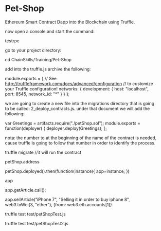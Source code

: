 # Pet-Shop
Ethereum Smart Contract Dapp into the Blockchain using Truffle.

now open a console and start the command:

testrpc

go to your project directory:

cd ChainSkills/Training/Pet-Shop

add into the truffle.js archive the following:

module.exports = {
  // See <http://truffleframework.com/docs/advanced/configuration>
  // to customize your Truffle configuration!
  networks: {
  development: {
  host: "localhost",
  port: 8545,
  network_id: "*"
  }
  }
};

we are going to create a new file into the migrations directory that is going to be called: 2_deploy_contracts.js. under that document we will add the following:

var Greetings = artifacts.require("./petShop.sol");
  module.exports = function(deployer) {
  deployer.deploy(Greetings);
};

nota: the number to at the beginning of the name of the contract is needed, cause truffle is going to follow that number in order to identify the process.

truffle migrate //it will run the contract

petShop.address

petShop.deployed().then(function(instance){ app=instance; })

app

app.getArticle.call();

app.sellArticle("iPhone 7", "Selling it in order to buy iphone 8", web3.toWei(3, "ether"), {from: web3.eth.accounts[1]}

truffle test test/petShopTest.js

truffle test test/petShopTest2.js
